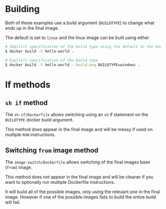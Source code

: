 # Building

Both of these examples use a build argument (```BUILDTYPE```) to change what
ends up in the final image.

The default is set to ```linux``` and the linux image can be built using either

```bash
# Implicit specification of the build type using the default in the Dockerfile
$ docker build -t hello-world .
```

```bash
# Explicit specification of the build type
$ docker build -t hello-world --build-arg BUILDTYPE=windows .
```

# If methods

## ```sh if``` method

The ```sh-if/Dockerfile``` allows switching using an ```sh``` if statement on the
```BUILDTYPE``` docker build argument.

This method does appear in the final image and will be messy if used on multiple
```RUN``` instructions.

## Switching ```from``` image method

The ```image-switch/Dockerfile``` allows switching of the final images base (```from```) image.

This method does not appear in the final image and will be cleaner if you want
to optionally run multiple Dockerfile instructions.

It will build all of the possible images, only using the relevant one in the
final image. However if one of the possible images fails to build the entire
build will fail.